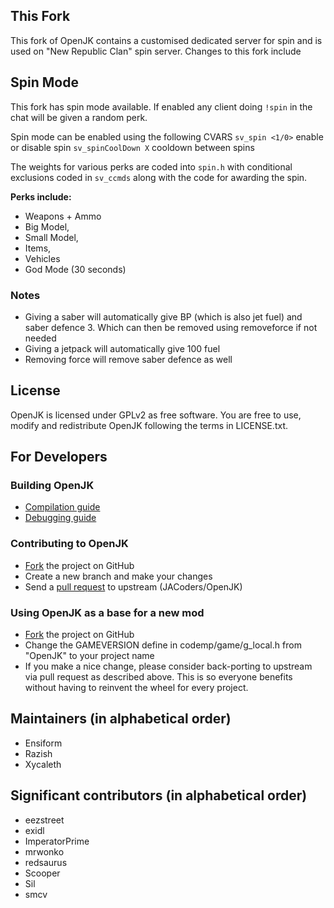 
## This Fork

This fork of OpenJK contains a customised dedicated server for spin and is used on "New Republic Clan" spin server. Changes to this fork include

## Spin Mode

This fork has spin mode available. 
If enabled any client doing `!spin` in the chat will be given a random perk. 

Spin mode can be enabled using the following CVARS
`sv_spin <1/0>` enable or disable spin
`sv_spinCoolDown X` cooldown between spins

The weights for various perks are coded into `spin.h` with conditional exclusions coded in `sv_ccmds` along with the code for awarding the spin. 

**Perks include:**
- Weapons + Ammo
- Big Model, 
- Small Model, 
- Items, 
- Vehicles
- God Mode (30 seconds)


### Notes
- Giving a saber will automatically give BP (which is also jet fuel)
and saber defence 3. Which can then be removed using removeforce if not needed
- Giving a jetpack will automatically give 100 fuel
- Removing force will remove saber defence as well

## License

OpenJK is licensed under GPLv2 as free software. You are free to use, modify and redistribute OpenJK following the terms in LICENSE.txt.


## For Developers


### Building OpenJK

* [Compilation guide](https://github.com/JACoders/OpenJK/wiki/Compilation-guide)
* [Debugging guide](https://github.com/JACoders/OpenJK/wiki/Debugging)


### Contributing to OpenJK

* [Fork](https://github.com/JACoders/OpenJK/fork) the project on GitHub
* Create a new branch and make your changes
* Send a [pull request](https://help.github.com/articles/creating-a-pull-request) to upstream (JACoders/OpenJK)


### Using OpenJK as a base for a new mod

* [Fork](https://github.com/JACoders/OpenJK/fork) the project on GitHub
* Change the GAMEVERSION define in codemp/game/g_local.h from "OpenJK" to your project name
* If you make a nice change, please consider back-porting to upstream via pull request as described above. This is so everyone benefits without having to reinvent the wheel for every project.


## Maintainers (in alphabetical order)

* Ensiform
* Razish
* Xycaleth


## Significant contributors (in alphabetical order)

* eezstreet
* exidl
* ImperatorPrime
* mrwonko
* redsaurus
* Scooper
* Sil
* smcv

